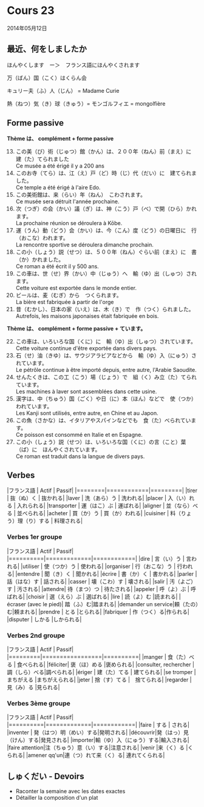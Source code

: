 Cours 23
===========

2014年05月12日

最近、何をしましたか
--------------------

ほんやくします　ー＞　フランス語にほんやくされます

万（ばん）国（こく）はくらん会

キュリー夫（ふ）人（じん） = Madame Curie

熱（ねつ）気（き）球（きゅう）= モンゴルフィエ = mongolfière

Forme passive
---------------

**Thème は、 complément + forme passive**

13. この美（び）術（じゅつ）館（かん）は、２００年（ねん）前（まえ）に　建（た）てられました    
Ce musée a été érigé il y a 200 ans
14. このお寺（てら）は、江（え）戸（ど）時（じ）代（だい）に　建てられました。    
Ce temple a été érigé à l'aire Edo.
15. この美術館は、来（らい）年（ねん）　こわされます。    
Ce musée sera détruit l'année prochaine.
16. 次（つぎ）の会（かい）議（ぎ）は、神（こう）戸（べ）で開（ひら）かれます。    
La prochaine réunion se déroulera à Kōbe.
17. 運（うん）動（どう）会（かい）は、今（こん）度（どう）の日曜日に　行（おこな）われます。     
La rencontre sportive se déroulera dimanche prochain.
18. この小（しょう）説（せつ）は、５００年（ねん）ぐらい前（まえ）に　書（か）かれました。    
Ce roman a été écrit il y 500 ans.
19. この車は、世（せ）界（かい）中（じゅう）へ　輸（ゆ）出（しゅつ）されます。    
Cette voiture est exportée dans le monde entier.
20. ビールは、麦（むぎ）から　つくられます。    
La bière est fabriquée à partir de l'orge
21. 昔（むかし）、日本の家（いえ）は、木（き）で　作（つく）られました。    
Autrefois, les maisons japonaises était fabriquée en bois.

**Thème は、 complément + forme passive + ています。**

22. この車は、いろいろな国（くに）に　輸（ゆ）出（しゅつ）されています。    
Cette voiture continue d'être exportée dans divers pays.
23. 石（せ）油（きゆ）は、サウジアラビアなどから　輸（ゆ）入（にゅう）されています。    
Le pétrôle continue à être importé depuis, entre autre, l'Arabie Saoudite.
24. せんたくきは、この工（こう）場（じょう）で　組（く）み立（た）てられています。    
Les machines à laver sont assemblées dans cette usine.
25. 漢字は、中（ちゅう）国（ごく）や日（に）本（ほん）などで　使（つか）われています。    
Les Kanji sont utilisés, entre autre, en Chine et au Japon.
26. この魚（さかな）は、イタリアやスパインなどでも　食（た）べられています。    
Ce poisson est consommé en Italie et en Espagne.
27. この小（しょう）説（せつ）は、いろいろな国（くに）の言（こと）葉（ば）に　ほんやくされています。    
Ce roman est traduit dans la langue de divers pays.

Verbes
-----

|フランス語 | Actif | Passif|
|========|============|=========|
|tirer   | 抜（ぬ）く | 抜かれる|
|laver   | 洗（あら）う | 洗われる|
|placer  | 入（い）れる | 入れられる|
|transporter | 運（はこ）ぶ | 運ばれる|
|aligner | 並（なら）べる     | 並べられる|
|acheter | 買（か）う | 買（か）われる|
|cuisiner | 料（りょう）理（り）する | 料理される|

### Verbes 1er groupe

|フランス語 | Actif     | Passif|
|==========|=============|============|
|dire     | 言（い）う  | 言われる|
|utiliser | 使（つか）う | 使われる|
|organiser   | 行（おこな）う | 行われる|
|entendre | 聞（き）く | 聞かれる|
|écrire | 書（か）く   | 書かれる|
|parler  | 話（はな）す    | 話される|
|casser  | 壊（こわ）す    | 壊される|
|salir   | 汚（よご）す    | 汚される|
|attendre| 待（まつ）つ    | 待たされる|
|appeler | 呼（よ）ぶ     | 呼ばれる|
|choisir | 選（えら）ぶ    | 選ばれる|
|lire    | 読（よ）む     |読まれる|
|écraser (avec le pied)| 踏（ふ）む|踏まれる|
|demander un service|頼（たの）む|頼まれる|
|prendre | とる        |とられる|
|fabriquer | 作（つく）る|作られる|
|disputer | しかる      |しかられる|

### Verbes 2nd groupe

|フランス語 | Actif     | Passif|
|=========|=================|==========|
|manger  | 食（た）べる       | 食べられる|
|féliciter| 褒（ほ）める       |褒められる|
|consulter, rechercher | 調（しら）べる|調べられる|
|ériger  | 建（た）てる       | 建てられる|
|se tromper | まちがえる  |まちがえられる|
|jeter | 捨（す）てる      |　捨てられる|
|regarder | 見（み）る    |見られる|

### Verbes 3ème groupe


|フランス語 | Actif     | Passif|
|==========|=============|============|
|faire   | する      | される|
|inventer | 発（はつ）明（めい）する|発明される|
|découvrir|発（はっ）見（けん）する|発見される|
|importer|輸（ゆ）入（にゅう）する|輸入される|
|faire attention|注（ちゅう）意（い）する|注意される|
|venir   |来（く）る  |くられる|
|amener qq'un|連（つ）れて来（く）る| 連れてくられる|


しゅくだい - Devoirs
----------------

* Raconter la semaine avec les dates exactes
* Détailler la composition d'un plat
